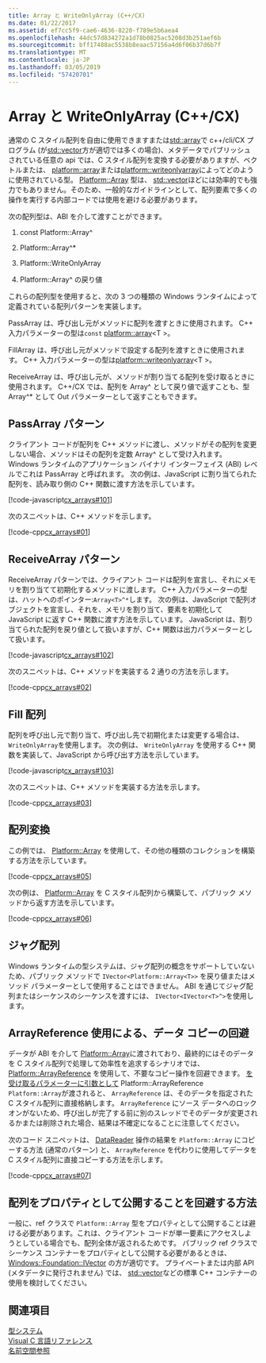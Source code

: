 ```yaml
---
title: Array と WriteOnlyArray (C++/CX)
ms.date: 01/22/2017
ms.assetid: ef7cc5f9-cae6-4636-8220-f789e5b6aea4
ms.openlocfilehash: 44dc57d834272a1d78b0825ac5208d3b251aef6b
ms.sourcegitcommit: bff17488ac5538b8eaac57156a4d6f06b37d6b7f
ms.translationtype: MT
ms.contentlocale: ja-JP
ms.lasthandoff: 03/05/2019
ms.locfileid: "57420701"
---
```

# <a name="array-and-writeonlyarray-ccx"></a>Array と WriteOnlyArray (C++/CX)

通常の C スタイル配列を自由に使用できますまたは[std::array](../standard-library/array-class-stl.md)で c++/cli/CX プログラム (が[std::vector](../standard-library/vector-class.md)方が適切では多くの場合)、メタデータでパブリッシュされている任意の api では、C スタイル配列を変換する必要がありますが、ベクトルまたは、 [platform::array](../cppcx/platform-array-class.md)または[platform::writeonlyarray](../cppcx/platform-writeonlyarray-class.md)によってどのように使用されている型。 [Platform::Array](../cppcx/platform-array-class.md) 型は、 [std::vector](../standard-library/vector-class.md)ほどには効率的でも強力でもありません。そのため、一般的なガイドラインとして、配列要素で多くの操作を実行する内部コードでは使用を避ける必要があります。

次の配列型は、ABI を介して渡すことができます。

1. const Platform::Array^

1. Platform::Array^*

1. Platform::WriteOnlyArray

1. Platform::Array^ の戻り値

これらの配列型を使用すると、次の 3 つの種類の Windows ランタイムによって定義されている配列パターンを実装します。

PassArray は、呼び出し元がメソッドに配列を渡すときに使用されます。 C++ 入力パラメーターの型は`const` [platform::array](../cppcx/platform-array-class.md)\<T >。

FillArray は、呼び出し元がメソッドで設定する配列を渡すときに使用されます。 C++ 入力パラメーターの型は[platform::writeonlyarray](../cppcx/platform-writeonlyarray-class.md)\<T >。

ReceiveArray は、呼び出し元が、メソッドが割り当てる配列を受け取るときに使用されます。 C++/CX では、配列を Array^ として戻り値で返すことも、型 Array^* として Out パラメーターとして返すこともできます。

## <a name="passarray-pattern"></a>PassArray パターン

クライアント コードが配列を C++ メソッドに渡し、メソッドがその配列を変更しない場合、メソッドはその配列を定数 Array^ として受け入れます。 Windows ランタイムのアプリケーション バイナリ インターフェイス (ABI) レベルでこれは PassArray と呼ばれます。 次の例は、JavaScript に割り当てられた配列を、読み取り側の C++ 関数に渡す方法を示しています。

[!code-javascript[cx_arrays#101](../cppcx/codesnippet/JavaScript/array-and-writeonlyarray-c-_1.js)]

次のスニペットは、C++ メソッドを示します。

[!code-cpp[cx_arrays#01](../cppcx/codesnippet/CPP/js-array/class1.cpp#01)]

## <a name="receivearray-pattern"></a>ReceiveArray パターン

ReceiveArray パターンでは、クライアント コードは配列を宣言し、それにメモリを割り当てて初期化するメソッドに渡します。 C++ 入力パラメーターの型は、ハットへのポインター:`Array<T>^*`します。 次の例は、JavaScript で配列オブジェクトを宣言し、それを、メモリを割り当て、要素を初期化して JavaScript に返す C++ 関数に渡す方法を示しています。 JavaScript は、割り当てられた配列を戻り値として扱いますが、C++ 関数は出力パラメーターとして扱います。

[!code-javascript[cx_arrays#102](../cppcx/codesnippet/JavaScript/array-and-writeonlyarray-c-_3.js)]

次のスニペットは、C++ メソッドを実装する 2 通りの方法を示します。

[!code-cpp[cx_arrays#02](../cppcx/codesnippet/CPP/js-array/class1.cpp#02)]

## <a name="fill-arrays"></a>Fill 配列

配列を呼び出し元で割り当て、呼び出し先で初期化または変更する場合は、 `WriteOnlyArray`を使用します。 次の例は、 `WriteOnlyArray` を使用する C++ 関数を実装して、JavaScript から呼び出す方法を示しています。

[!code-javascript[cx_arrays#103](../cppcx/codesnippet/JavaScript/array-and-writeonlyarray-c-_5.js)]

次のスニペットは、C++ メソッドを実装する方法を示します。

[!code-cpp[cx_arrays#03](../cppcx/codesnippet/CPP/js-array/class1.cpp#03)]

## <a name="array-conversions"></a>配列変換

この例では、 [Platform::Array](../cppcx/platform-array-class.md) を使用して、その他の種類のコレクションを構築する方法を示しています。

[!code-cpp[cx_arrays#05](../cppcx/codesnippet/CPP/js-array/class1.cpp#05)]

次の例は、 [Platform::Array](../cppcx/platform-array-class.md) を C スタイル配列から構築して、パブリック メソッドから返す方法を示しています。

[!code-cpp[cx_arrays#06](../cppcx/codesnippet/CPP/js-array/class1.cpp#06)]

## <a name="jagged-arrays"></a>ジャグ配列

Windows ランタイムの型システムは、ジャグ配列の概念をサポートしていないため、パブリック メソッドで `IVector<Platform::Array<T>>` を戻り値またはメソッド パラメーターとして使用することはできません。 ABI を通じてジャグ配列またはシーケンスのシーケンスを渡すには、 `IVector<IVector<T>^>`を使用します。

## <a name="use-arrayreference-to-avoid-copying-data"></a>ArrayReference 使用による、データ コピーの回避

データが ABI を介して [Platform::Array](../cppcx/platform-array-class.md)に渡されており、最終的にはそのデータを C スタイル配列で処理して効率性を追求するシナリオでは、 [Platform::ArrayReference](../cppcx/platform-arrayreference-class.md) を使用して、不要なコピー操作を回避できます。 [を受け取るパラメーターに引数として](../cppcx/platform-arrayreference-class.md) Platform::ArrayReference `Platform::Array`が渡されると、 `ArrayReference` は、そのデータを指定された C スタイル配列に直接格納します。 `ArrayReference` にソース データへのロック オンがないため、呼び出しが完了する前に別のスレッドでそのデータが変更されるかまたは削除された場合、結果は不確定になることに注意してください。

次のコード スニペットは、 [DataReader](/uwp/api/Windows.Storage.Streams.DataReader) 操作の結果を `Platform::Array` にコピーする方法 (通常のパターン) と、 `ArrayReference` を代わりに使用してデータを C スタイル配列に直接コピーする方法を示します。

[!code-cpp[cx_arrays#07](../cppcx/codesnippet/CPP/js-array/class1.h#07)]

## <a name="avoid-exposing-an-array-as-a-property"></a>配列をプロパティとして公開することを回避する方法

一般に、ref クラスで `Platform::Array` 型をプロパティとして公開することは避ける必要があります。これは、クライアント コードが単一要素にアクセスしようとしている場合でも、配列全体が返されるためです。 パブリック ref クラスでシーケンス コンテナーをプロパティとして公開する必要があるときは、 [Windows::Foundation::IVector](/uwp/api/Windows.Foundation.Collections.IVector_T_) の方が適切です。 プライベートまたは内部 API (メタデータに発行されません) では、 [std::vector](../standard-library/vector-class.md)などの標準 C++ コンテナーの使用を検討してください。

## <a name="see-also"></a>関連項目

[型システム](../cppcx/type-system-c-cx.md)<br/>
[Visual C 言語リファレンス](../cppcx/visual-c-language-reference-c-cx.md)<br/>
[名前空間参照](../cppcx/namespaces-reference-c-cx.md)